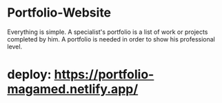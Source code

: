 # Portfolio-Website
Everything is simple. A specialist's portfolio is a list of work or projects completed by him. A portfolio is needed in order to show his professional level.
# deploy: https://portfolio-magamed.netlify.app/
